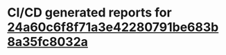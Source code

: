 # CI/CD generated reports for [24a60c6f8f71a3e42280791be683b8a35fc8032a](https://github.com/hydephp/develop/commit/24a60c6f8f71a3e42280791be683b8a35fc8032a)
